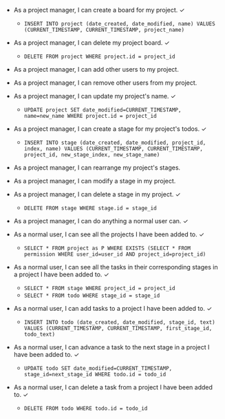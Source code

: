 - As a project manager, I can create a board for my project. &check;
  - `INSERT INTO project (date_created, date_modified, name) VALUES (CURRENT_TIMESTAMP, CURRENT_TIMESTAMP, project_name)`
- As a project manager, I can delete my project board. &check;
  - `DELETE FROM project WHERE project.id = project_id`
- As a project manager, I can add other users to my project.
- As a project manager, I can remove other users from my project.

- As a project manager, I can update my project's name. &check;
  - `UPDATE project SET date_modified=CURRENT_TIMESTAMP, name=new_name WHERE project.id = project_id`
- As a project manager, I can create a stage for my project's todos. &check;
  - `INSERT INTO stage (date_created, date_modified, project_id, index, name) VALUES (CURRENT_TIMESTAMP, CURRENT_TIMESTAMP, project_id, new_stage_index, new_stage_name)`
- As a project manager, I can rearrange my project's stages.

- As a project manager, I can modify a stage in my project.

- As a project manager, I can delete a stage in my project. &check;
  - `DELETE FROM stage WHERE stage.id = stage_id`
- As a project manager, I can do anything a normal user can. &check;

- As a normal user, I can see all the projects I have been added to. &check;
  - `SELECT * FROM project as P WHERE EXISTS (SELECT * FROM permission WHERE user_id=user_id AND project_id=project_id)`
- As a normal user, I can see all the tasks in their corresponding stages in a project I have been added to. &check;
  - `SELECT * FROM stage WHERE project_id = project_id`
  - `SELECT * FROM todo WHERE stage_id = stage_id`
- As a normal user, I can add tasks to a project I have been added to. &check;
  - `INSERT INTO todo (date_created, date_modified, stage_id, text) VALUES (CURRENT_TIMESTAMP, CURRENT_TIMESTAMP, first_stage_id, todo_text)`
- As a normal user, I can advance a task to the next stage in a project I have been added to. &check;
  - `UPDATE todo SET date_modified=CURRENT_TIMESTAMP, stage_id=next_stage_id WHERE todo.id = todo_id`
- As a normal user, I can delete a task from a project I have been added to. &check;
  - `DELETE FROM todo WHERE todo.id = todo_id`
